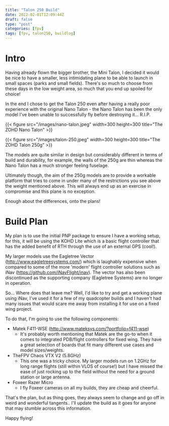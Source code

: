 ```yaml
---
title: "Talon 250 Build"
date: 2022-02-01T12:09:44Z
draft: false
type: "post"
categories: [fpv]
tags: [fpv, talon250, buildlog]
---
```


# Intro
Having already flown the bigger brother, the Mini Talon, I decided it would be nice to have a smaller, less intimidating plane to be able to launch in small spaces (parks and small fields). There's so much to choose from these days in the low weight area, so much that you end up spoiled for choice!

In the end I chose to get the Talon 250 even after having a really poor experience with the original Nano Talon - the Nano Talon has been the only model I've been unable to successfully fly before destroying it... R.I.P.

{{< figure src="/images/nano-talon.jpeg" width=300 height=300 title="The ZOHD Nano Talon" >}}

{{< figure src="/images/talon-250.jpeg" width=300 height=300 title="The ZOHD Talon 250g" >}}

The models are quite similar in design but considerably different in terms of build and durability, for example, the walls of the 250g are thin whereas the Nano Talon has a much stronger feeling fuselage.

Ultimately though, the aim of the 250g models are to provide a workable platform that tries to come in under many of the restrictions you see above the weight mentioned above. This will always end up as an exercise in compromise and this plane is no exception.

Enough about the differences, onto the plans!

# Build Plan

My plan is to use the initial PNP package to ensure I have a working setup, for this, it will be using the KOHD Lite which is a basic flight controller that has the added benefit of RTH through the use of an external GPS (cool!).

My larger models use the Eagletree Vector (http://www.eagletreesystems.com/) which is laughably expensive when compared to some of the more 'modern' flight controller solutions such as iNav (https://github.com/iNavFlight/inav). The vector has also been discontinued as the supporting company (Eagletree Systems) are no longer in operation.

So... Where does that leave me? Well, I'd like to try and get a working plane using iNav, I've used it for a few of my quadcopter builds and I haven't had many issues that would scare me away from installing it for use on a fixed wing project.

To do that, I'm going to use the following components:

- Matek F411-WSE (http://www.mateksys.com/?portfolio=f411-wse)
  - It's probably worth mentioning that Matek are the go-to when it comes to integrated PDB/flight controllers for fixed wing. They have a great selection of boards that fit many different use cases and model sizes/weights.
- TheFPV Chaos VTX V2 (5.8GHz)
  - This one was a tricky choice. My larger models run on 1.2GHz for long range flights (still within VLOS of course!) but I have missed the ease of just rocking up to the field without the need for a ground station or large antenna.
- Foxeer Razer Micro
  - I fly Foxeer cameras on all my builds, they are cheap and cheerful.

That's the plan, but as thing goes, they always seem to change and go off in weird and wonderful tangents.. I'll update the build as it goes for anyone that may stumble across this information.

Happy flying!